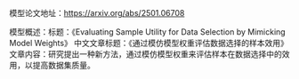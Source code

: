 模型论文地址：https://arxiv.org/abs/2501.06708

模型概述：标题：《Evaluating Sample Utility for Data Selection by Mimicking Model Weights》
中文文章标题：《通过模仿模型权重评估数据选择的样本效用》
文章内容：研究提出一种新方法，通过模仿模型权重来评估样本在数据选择中的效用，以提高数据集质量。
